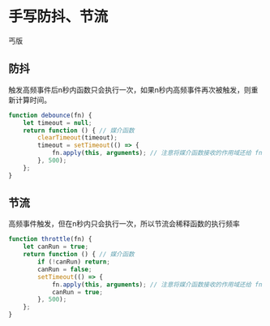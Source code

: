 # 手写防抖、节流

丐版

## 防抖

触发高频事件后n秒内函数只会执行一次，如果n秒内高频事件再次被触发，则重新计算时间。

```js
function debounce(fn) {
    let timeout = null;
    return function () { // 媒介函数
        clearTimeout(timeout);
        timeout = setTimeout(() => {
        	fn.apply(this, arguments); // 注意将媒介函数接收的作用域还给 fn
        }, 500);
    };
}
```

## 节流

高频事件触发，但在n秒内只会执行一次，所以节流会稀释函数的执行频率

```js
function throttle(fn) {
    let canRun = true;
    return function () { // 媒介函数
        if (!canRun) return;
        canRun = false;
        setTimeout(() => {
            fn.apply(this, arguments); // 注意将媒介函数接收的作用域还给 fn
            canRun = true;
        }, 500);
    };
}
```
